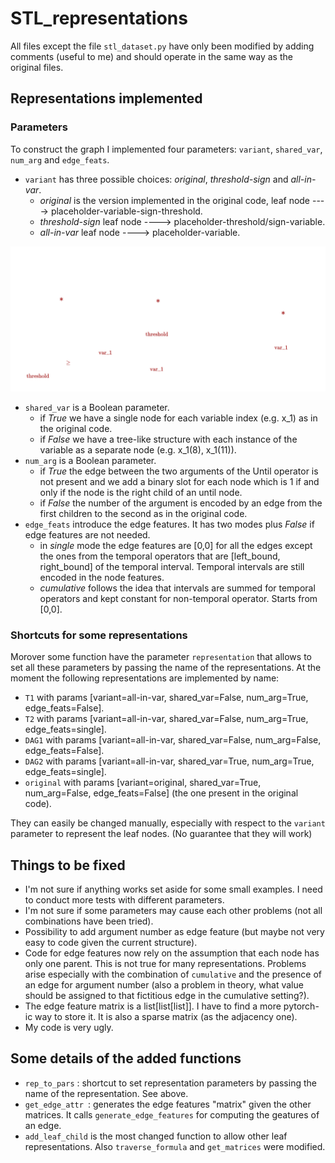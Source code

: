 # STL_representations
All files except the file ``stl_dataset.py`` have only been modified by adding comments (useful to me) and should operate in the same way as the original files.

## Representations implemented
### Parameters
To construct the graph I implemented four parameters: ``variant``, ``shared_var``, ``num_arg`` and ``edge_feats``.
- ``variant`` has three possible choices: *original*, *threshold-sign* and *all-in-var*.
  - *original* is the version implemented in the original code, leaf node ----> placeholder-variable-sign-threshold.
  - *threshold-sign* leaf node ----> placeholder-threshold/sign-variable.
  - *all-in-var* leaf node ----> placeholder-variable.

![Leaf_representations](variants_white.png)
- ``shared_var`` is a Boolean parameter.
  - if *True* we have a single node for each variable index (e.g. x_1) as in the original code.
  - if *False* we have a tree-like structure with each instance of the variable as a separate node (e.g. x_1(8), x_1(11)).
- ``num_arg`` is a Boolean parameter.
  - if *True* the edge between the two arguments of the Until operator is not present and we add a binary slot for each node which is 1 if and only if the node is the right child of an until node.
  - if *False* the number of the argument is encoded by an edge from the first children to the second as in the original code.
- ``edge_feats`` introduce the edge features. It has two modes plus *False* if edge features are not needed.
  - in *single* mode the edge features are [0,0] for all the edges except the ones from the temporal operators that are [left_bound, right_bound] of the temporal interval. Temporal intervals are still encoded in the node features.
  - *cumulative* follows the idea that intervals are summed for temporal operators and kept constant for non-temporal operator. Starts from [0,0].
  
### Shortcuts for some representations 
Morover some function have the parameter ``representation`` that allows to set all these parameters by passing the name of the representations. At the moment the following representations are implemented by name:
- ``T1`` with params [variant=all-in-var, shared_var=False, num_arg=True, edge_feats=False].
- ``T2`` with params [variant=all-in-var, shared_var=False, num_arg=True, edge_feats=single].
- ``DAG1`` with params [variant=all-in-var, shared_var=False, num_arg=False, edge_feats=False].
- ``DAG2`` with params [variant=all-in-var, shared_var=True, num_arg=True, edge_feats=single].
- ``original`` with params [variant=original, shared_var=True, num_arg=False, edge_feats=False] (the one present in the original code).

They can easily be changed manually, especially with respect to the ``variant`` parameter to represent the leaf nodes. (No guarantee that they will work)

## Things to be fixed
- I'm not sure if anything works set aside for some small examples. I need to conduct more tests with different parameters.
- I'm not sure if some parameters may cause each other problems (not all combinations have been tried).
- Possibility to add argument number as edge feature (but maybe not very easy to code given the current structure).
- Code for edge features now rely on the assumption that each node has only one parent. This is not true for many representations. Problems arise especially with the combination of ``cumulative`` and the presence of an edge for argument number (also a problem in theory, what value should be assigned to that fictitious edge in the cumulative setting?).
- The edge feature matrix is a list[list[list]]. I have to find a more pytorch-ic way to store it. It is also a sparse matrix (as the adjacency one).
- My code is very ugly.

## Some details of the added functions
- ``rep_to_pars`` : shortcut to set representation parameters by passing the name of the representation. See above.
- ``get_edge_attr ``: generates the edge features "matrix" given the other matrices. It calls ``generate_edge_features`` for computing the geatures of an edge.
- ``add_leaf_child`` is the most changed function to allow other leaf representations. Also ``traverse_formula`` and ``get_matrices`` were modified.


